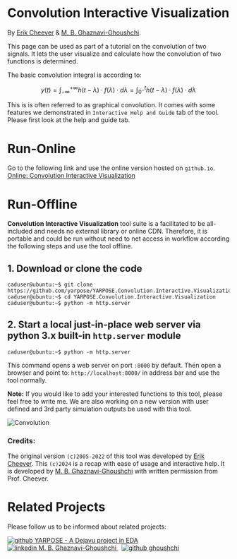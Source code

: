 # Convolution Interactive Visualization

By [Erik Cheever](http://www.swarthmore.edu/NatSci/echeeve1) & [M. B. Ghaznavi-Ghoushchi](https://github.com/ghoushchi).

This page can be used as part of a tutorial on the convolution of two signals. It lets the user visualize and calculate how the convolution of two functions is determined.

The basic convolution integral is according to:

$$ y(t)=\int_{-\infty}^{+\infty}{h(t-\lambda)\cdot f(\lambda)\cdot d\lambda}=\int_{0^-}^t{h(t-\lambda)\cdot f(\lambda)\cdot d\lambda} $$

 This is is often referred to as graphical convolution. It comes with some features we demonstrated in `Interactive Help and Guide` tab of the tool. Please first look at the help and guide tab.

# Run-Online
Go to the following link and use the online version hosted on `github.io`.
[Online: Convolution Interactive Visualization](https://ghoushchi.github.io/ICS-HPC/EDA/YARPOSE.Convolution.Interactive.Visualization)


# Run-Offline
**Convolution Interactive Visualization** tool suite is a facilitated to be all-included and needs no external library or online CDN. Therefore, it is portable and could be run without need to net access in workflow according the following steps and use the tool offline.

## 1. Download or clone the code
```console
caduser@ubuntu:~$ git clone https://github.com/yarpose/YARPOSE.Convolution.Interactive.Visualization
caduser@ubuntu:~$ cd YARPOSE.Convolution.Interactive.Visualization
caduser@ubuntu:~$ python -m http.server
```


## 2. Start a local just-in-place web server via python 3.x built-in ```http.server``` module

```console
caduser@ubuntu:~$ python -m http.server
```
This command opens a web server on port `:8000` by default. Then open a browser and point to:
```http://localhost:8000/``` in address bar and use the tool normally.

**Note:** If you would like to add your interested functions to this tool, please feel free to write me. We are also working on a new version with user defined and 3rd party simulation outputs be used with this tool.  


![Convolution](media/convolution.gif)

### Credits:
The original version `(c)2005-2022` of this tool was developed by [Erik Cheever](http://www.swarthmore.edu/NatSci/echeeve1). This `(c)2024` is a recap with ease of usage and interactive help. It is developed by [M. B. Ghaznavi-Ghoushchi](https://www.linkedin.com/in/ghaznavi-ghoushchi) with written permission from Prof. Cheever.

# Related Projects
Please follow us to be informed about related projects:

<p>
<a href="https://github.com/yarpose" rel="nofollow noreferrer">
    <img src="media/GH.png" alt="github"> YARPOSE - A Dejavu project in EDA
  </a><br>
  <a href="https://www.linkedin.com/in/ghaznavi-ghoushchi" rel="nofollow noreferrer">
    <img src="media/LI.png" alt="linkedin"> M. B. Ghaznavi-Ghoushchi
  </a> &nbsp; 
  <a href="https://github.com/ghoushchi" rel="nofollow noreferrer">
    <img src="media/GH.png" alt="github"> ghoushchi
  </a>
</p>
